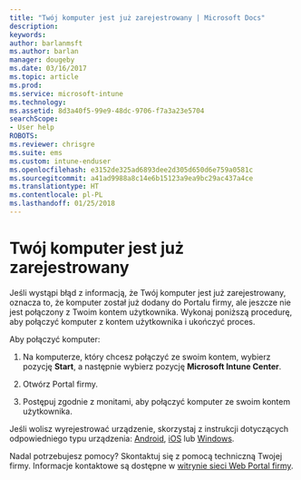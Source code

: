 ```yaml
---
title: "Twój komputer jest już zarejestrowany | Microsoft Docs"
description: 
keywords: 
author: barlanmsft
ms.author: barlan
manager: dougeby
ms.date: 03/16/2017
ms.topic: article
ms.prod: 
ms.service: microsoft-intune
ms.technology: 
ms.assetid: 8d3a40f5-99e9-48dc-9706-f7a3a23e5704
searchScope:
- User help
ROBOTS: 
ms.reviewer: chrisgre
ms.suite: ems
ms.custom: intune-enduser
ms.openlocfilehash: e3152de325ad6893dee2d305d650d6e759a0581c
ms.sourcegitcommit: a41ad9988a8c14e6b15123a9ea9bc29ac437a4ce
ms.translationtype: HT
ms.contentlocale: pl-PL
ms.lasthandoff: 01/25/2018
---
```

# <a name="your-computer-is-already-enrolled"></a>Twój komputer jest już zarejestrowany

Jeśli wystąpi błąd z informacją, że Twój komputer jest już zarejestrowany, oznacza to, że komputer został już dodany do Portalu firmy, ale jeszcze nie jest połączony z Twoim kontem użytkownika. Wykonaj poniższą procedurę, aby połączyć komputer z kontem użytkownika i ukończyć proces.  

Aby połączyć komputer:

1.  Na komputerze, który chcesz połączyć ze swoim kontem, wybierz pozycję **Start**, a następnie wybierz pozycję **Microsoft Intune Center**.

2.  Otwórz Portal firmy.

3.  Postępuj zgodnie z monitami, aby połączyć komputer ze swoim kontem użytkownika.

Jeśli wolisz wyrejestrować urządzenie, skorzystaj z instrukcji dotyczących odpowiedniego typu urządzenia: [Android](unenroll-your-device-from-intune-android.md), [iOS](unenroll-your-device-from-intune-ios.md) lub [Windows](unenroll-your-device-from-intune-windows.md).

Nadal potrzebujesz pomocy? Skontaktuj się z pomocą techniczną Twojej firmy. Informacje kontaktowe są dostępne w [witrynie sieci Web Portal firmy](https://portal.manage.microsoft.com#HelpDeskDialog).
